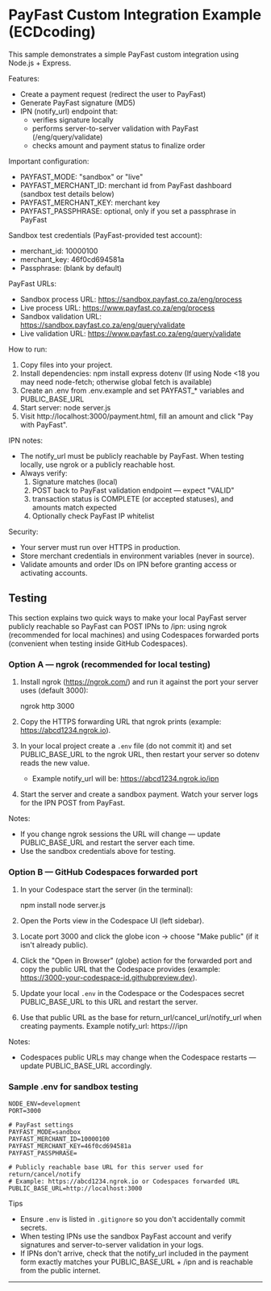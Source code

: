 # PayFast Custom Integration Example (ECDcoding)

This sample demonstrates a simple PayFast custom integration using Node.js + Express.

Features:
- Create a payment request (redirect the user to PayFast)
- Generate PayFast signature (MD5)
- IPN (notify_url) endpoint that:
  - verifies signature locally
  - performs server-to-server validation with PayFast (/eng/query/validate)
  - checks amount and payment status to finalize order

Important configuration:
- PAYFAST_MODE: "sandbox" or "live"
- PAYFAST_MERCHANT_ID: merchant id from PayFast dashboard (sandbox test details below)
- PAYFAST_MERCHANT_KEY: merchant key
- PAYFAST_PASSPHRASE: optional, only if you set a passphrase in PayFast

Sandbox test credentials (PayFast-provided test account):
- merchant_id: 10000100
- merchant_key: 46f0cd694581a
- Passphrase: (blank by default)

PayFast URLs:
- Sandbox process URL: https://sandbox.payfast.co.za/eng/process
- Live process URL: https://www.payfast.co.za/eng/process
- Sandbox validation URL: https://sandbox.payfast.co.za/eng/query/validate
- Live validation URL: https://www.payfast.co.za/eng/query/validate

How to run:
1. Copy files into your project.
2. Install dependencies:
   npm install express dotenv
   (If using Node <18 you may need node-fetch; otherwise global fetch is available)
3. Create an .env from .env.example and set PAYFAST_* variables and PUBLIC_BASE_URL
4. Start server: node server.js
5. Visit http://localhost:3000/payment.html, fill an amount and click "Pay with PayFast".

IPN notes:
- The notify_url must be publicly reachable by PayFast. When testing locally, use ngrok or a publicly reachable host.
- Always verify:
  1. Signature matches (local)
  2. POST back to PayFast validation endpoint — expect "VALID"
  3. transaction status is COMPLETE (or accepted statuses), and amounts match expected
  4. Optionally check PayFast IP whitelist

Security:
- Your server must run over HTTPS in production.
- Store merchant credentials in environment variables (never in source).
- Validate amounts and order IDs on IPN before granting access or activating accounts.

## Testing

This section explains two quick ways to make your local PayFast server publicly reachable so PayFast can POST IPNs to /ipn: using ngrok (recommended for local machines) and using Codespaces forwarded ports (convenient when testing inside GitHub Codespaces).

### Option A — ngrok (recommended for local testing)

1. Install ngrok (https://ngrok.com/) and run it against the port your server uses (default 3000):

   ngrok http 3000

2. Copy the HTTPS forwarding URL that ngrok prints (example: https://abcd1234.ngrok.io).
3. In your local project create a `.env` file (do not commit it) and set PUBLIC_BASE_URL to the ngrok URL, then restart your server so dotenv reads the new value.
   - Example notify_url will be: https://abcd1234.ngrok.io/ipn
4. Start the server and create a sandbox payment. Watch your server logs for the IPN POST from PayFast.

Notes:
- If you change ngrok sessions the URL will change — update PUBLIC_BASE_URL and restart the server each time.
- Use the sandbox credentials above for testing.

### Option B — GitHub Codespaces forwarded port

1. In your Codespace start the server (in the terminal):

   npm install
   node server.js

2. Open the Ports view in the Codespace UI (left sidebar).
3. Locate port 3000 and click the globe icon → choose "Make public" (if it isn't already public).
4. Click the "Open in Browser" (globe) action for the forwarded port and copy the public URL that the Codespace provides (example: https://3000-your-codespace-id.githubpreview.dev).
5. Update your local `.env` in the Codespace or the Codespaces secret PUBLIC_BASE_URL to this URL and restart the server.
6. Use that public URL as the base for return_url/cancel_url/notify_url when creating payments. Example notify_url: https://<codespace-url>/ipn

Notes:
- Codespaces public URLs may change when the Codespace restarts — update PUBLIC_BASE_URL accordingly.

### Sample .env for sandbox testing

```env
NODE_ENV=development
PORT=3000

# PayFast settings
PAYFAST_MODE=sandbox
PAYFAST_MERCHANT_ID=10000100
PAYFAST_MERCHANT_KEY=46f0cd694581a
PAYFAST_PASSPHRASE=

# Publicly reachable base URL for this server used for return/cancel/notify
# Example: https://abcd1234.ngrok.io or Codespaces forwarded URL
PUBLIC_BASE_URL=http://localhost:3000
```

Tips
- Ensure `.env` is listed in `.gitignore` so you don't accidentally commit secrets.
- When testing IPNs use the sandbox PayFast account and verify signatures and server-to-server validation in your logs.
- If IPNs don't arrive, check that the notify_url included in the payment form exactly matches your PUBLIC_BASE_URL + /ipn and is reachable from the public internet.

---